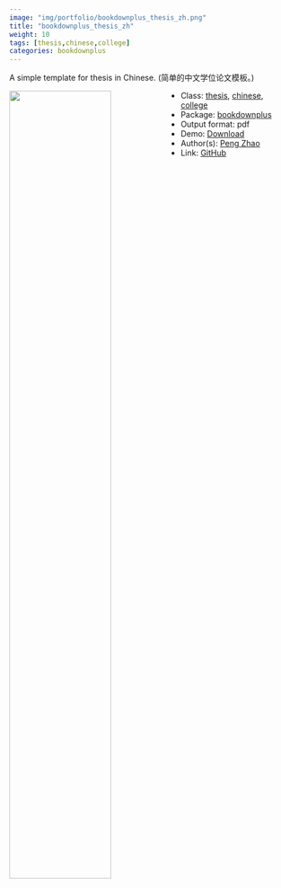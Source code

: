 ```yaml
---
image: "img/portfolio/bookdownplus_thesis_zh.png"
title: "bookdownplus_thesis_zh"
weight: 10
tags: [thesis,chinese,college]
categories: bookdownplus
---
```


A simple template for thesis in Chinese. (简单的中文学位论文模板。)

<!--more-->

<p><a href="../../img/portfolio/bookdownplus_thesis_zh.png"><img class = "jf-image-shadow" src="../../img/portfolio/bookdownplus_thesis_zh.png" width="60%"  align="left"></a></p>

- Class: [thesis](../../tags/thesis), [chinese](../../tags/chinese), [college](../../tags/college)
- Package: [bookdownplus](bookdownplus)
- Output format: pdf
- Demo: [Download](https://pzhaonet.github.io/bookdownplus/inst2/thesis_zh/showcase/thesis_zh.pdf)
- Author(s): [Peng Zhao](https://pzhao.org)
- Link: [GitHub](https://github.com/pzhaonet/bookdownplus)


